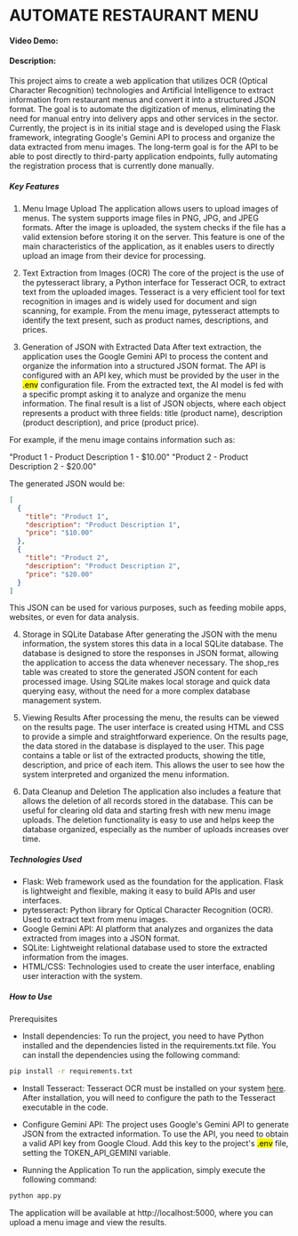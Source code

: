 # AUTOMATE RESTAURANT MENU
#### Video Demo: <URL AQUI>  
#### Description: 

This project aims to create a web application that utilizes OCR (Optical Character Recognition) technologies and Artificial Intelligence to extract information from restaurant menus and convert it into a structured JSON format. The goal is to automate the digitization of menus, eliminating the need for manual entry into delivery apps and other services in the sector.
Currently, the project is in its initial stage and is developed using the Flask framework, integrating Google's Gemini API to process and organize the data extracted from menu images. The long-term goal is for the API to be able to post directly to third-party application endpoints, fully automating the registration process that is currently done manually.

##### Key Features
1. Menu Image Upload
The application allows users to upload images of menus. The system supports image files in PNG, JPG, and JPEG formats. After the image is uploaded, the system checks if the file has a valid extension before storing it on the server. This feature is one of the main characteristics of the application, as it enables users to directly upload an image from their device for processing.

2. Text Extraction from Images (OCR)
The core of the project is the use of the pytesseract library, a Python interface for Tesseract OCR, to extract text from the uploaded images. Tesseract is a very efficient tool for text recognition in images and is widely used for document and sign scanning, for example. From the menu image, pytesseract attempts to identify the text present, such as product names, descriptions, and prices.

3. Generation of JSON with Extracted Data
After text extraction, the application uses the Google Gemini API to process the content and organize the information into a structured JSON format. The API is configured with an API key, which must be provided by the user in the <mark>.env</mark> configuration file. From the extracted text, the AI model is fed with a specific prompt asking it to analyze and organize the menu information. The final result is a list of JSON objects, where each object represents a product with three fields: title (product name), description (product description), and price (product price).

For example, if the menu image contains information such as:

"Product 1 - Product Description 1 - $10.00"
"Product 2 - Product Description 2 - $20.00"

The generated JSON would be:

```json
[
  {
    "title": "Product 1",
    "description": "Product Description 1",
    "price": "$10.00"
  },
  {
    "title": "Product 2",
    "description": "Product Description 2",
    "price": "$20.00"
  }
]
```
This JSON can be used for various purposes, such as feeding mobile apps, websites, or even for data analysis.

4. Storage in SQLite Database
After generating the JSON with the menu information, the system stores this data in a local SQLite database. The database is designed to store the responses in JSON format, allowing the application to access the data whenever necessary. The shop_res table was created to store the generated JSON content for each processed image. Using SQLite makes local storage and quick data querying easy, without the need for a more complex database management system.

5. Viewing Results
After processing the menu, the results can be viewed on the results page. The user interface is created using HTML and CSS to provide a simple and straightforward experience. On the results page, the data stored in the database is displayed to the user. This page contains a table or list of the extracted products, showing the title, description, and price of each item. This allows the user to see how the system interpreted and organized the menu information.

6. Data Cleanup and Deletion
The application also includes a feature that allows the deletion of all records stored in the database. This can be useful for clearing old data and starting fresh with new menu image uploads. The deletion functionality is easy to use and helps keep the database organized, especially as the number of uploads increases over time.

##### Technologies Used
* Flask: Web framework used as the foundation for the application. Flask is lightweight and flexible, making it easy to build APIs and user interfaces.
* pytesseract: Python library for Optical Character Recognition (OCR). Used to extract text from menu images.
* Google Gemini API: AI platform that analyzes and organizes the data extracted from images into a JSON format.
* SQLite: Lightweight relational database used to store the extracted information from the images.
* HTML/CSS: Technologies used to create the user interface, enabling user interaction with the system.

##### How to Use

Prerequisites
* Install dependencies: To run the project, you need to have Python installed and the dependencies listed in the requirements.txt file. You can install the dependencies using the following command:
```bash
pip install -r requirements.txt
```
* Install Tesseract: Tesseract OCR must be installed on your system [here](https://github.com/tesseract-ocr/tesseract). After installation, you will need to configure the path to the Tesseract executable in the code.

* Configure Gemini API: The project uses Google's Gemini API to generate JSON from the extracted information. To use the API, you need to obtain a valid API key from Google Cloud. Add this key to the project's <mark>.env</mark> file, setting the TOKEN_API_GEMINI variable.

* Running the Application
To run the application, simply execute the following command:
```bash
python app.py
```
The application will be available at http://localhost:5000, where you can upload a menu image and view the results.
